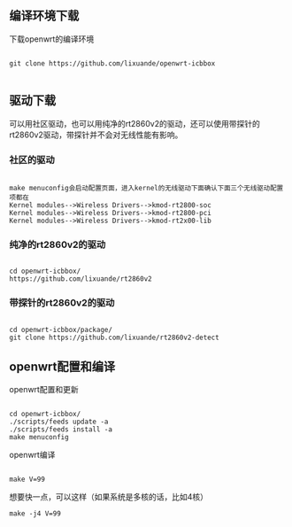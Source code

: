 ## 编译环境下载

下载openwrt的编译环境

```

git clone https://github.com/lixuande/openwrt-icbbox


```

## 驱动下载

可以用社区驱动，也可以用纯净的rt2860v2的驱动，还可以使用带探针的rt2860v2驱动，带探针并不会对无线性能有影响。

### 社区的驱动

```

make menuconfig会启动配置页面，进入kernel的无线驱动下面确认下面三个无线驱动配置项都在
Kernel modules-->Wireless Drivers-->kmod-rt2800-soc
Kernel modules-->Wireless Drivers-->kmod-rt2800-pci
Kernel modules-->Wireless Drivers-->kmod-rt2x00-lib

```

### 纯净的rt2860v2的驱动

```

cd openwrt-icbbox/
https://github.com/lixuande/rt2860v2

```

### 带探针的rt2860v2的驱动

```

cd openwrt-icbbox/package/
git clone https://github.com/lixuande/rt2860v2-detect

```
  
## openwrt配置和编译

openwrt配置和更新

```

cd openwrt-icbbox/
./scripts/feeds update -a
./scripts/feeds install -a
make menuconfig

```

openwrt编译

```

make V=99

```
想要快一点，可以这样（如果系统是多核的话，比如4核）

```
make -j4 V=99

```


